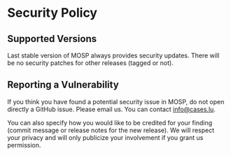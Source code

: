 # Security Policy

## Supported Versions

Last stable version of MOSP always provides security updates.
There will be no security patches for other releases (tagged or not).

## Reporting a Vulnerability

If you think you have found a potential security issue in MOSP, do not open
directly a GitHub issue. Please email us. You can contact
[info@cases.lu](mailto:info@cases.lu).

You can also specify how you would like to be credited for your finding
(commit message or release notes for the new release). We will
respect your privacy and will only publicize your involvement if you
grant us permission.
